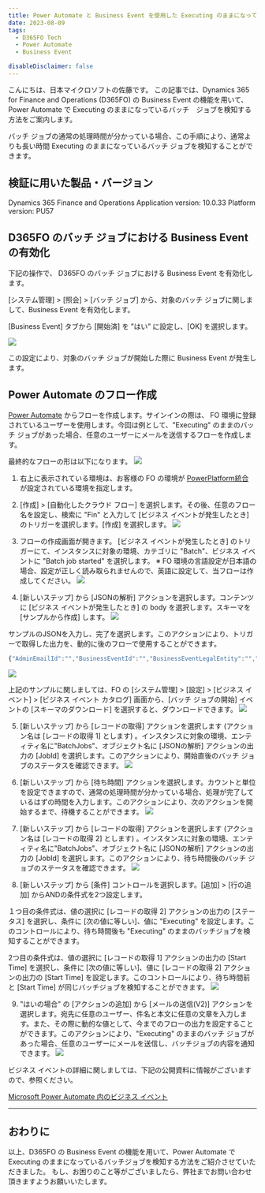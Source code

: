 ```yaml
---
title: Power Automate と Business Event を使用した Executing のままになっているバッチジョブの検知方法
date: 2023-08-09
tags:
  - D365FO Tech
  - Power Automate
  - Business Event

disableDisclaimer: false
---
```


こんにちは、日本マイクロソフトの佐藤です。
この記事では、Dynamics 365 for Finance and Operations (D365FO) の Business Event の機能を用いて、Power Automate で Executing のままになっているバッチ　ジョブを検知する方法をご案内します。

バッチ ジョブの通常の処理時間が分かっている場合、この手順により、通常よりも長い時間 Executing のままになっているバッチ ジョブを検知することができます。  

<!-- more -->
## 検証に用いた製品・バージョン
Dynamics 365 Finance and Operations
Application version: 10.0.33
Platform version: PU57

## D365FO のバッチ ジョブにおける Business Event の有効化
下記の操作で、 D365FO のバッチ ジョブにおける Business Event を有効化します。

[システム管理] > [照会] > [バッチ ジョブ] から、対象のバッチ ジョブに関しまして、Business Event を有効化します。

[Business Event] タブから [開始済] を ”はい” に設定し、[OK] を選択します。

![](./how-to-executingalert/executingalert01.png)

この設定により、対象のバッチ ジョブが開始した際に Business Event が発生します。

## Power Automate のフロー作成
[Power Automate](https://make.powerautomate.com/) からフローを作成します。サインインの際は、 FO 環境に登録されているユーザーを使用します。今回は例として、"Executing" のままのバッチ ジョブがあった場合、任意のユーザーにメールを送信するフローを作成します。

最終的なフローの形は以下になります。
![](./how-to-executingalert/executingalert12.png)

1. 右上に表示されている環境は、お客様の FO の環境が [PowerPlatform統合](https://learn.microsoft.com/ja-jp/dynamics365/fin-ops-core/dev-itpro/power-platform/enable-power-platform-integration) が設定されている環境を指定します。

2. [作成] > [自動化したクラウド フロー] を選択します。その後、任意のフロー名を設定し、検索に "Fin" と入力して [ビジネス イベントが発生したとき] のトリガーを選択します。[作成] を選択します。
![](./how-to-executingalert/executingalert02.png)

3. フローの作成画面が開きます。 [ビジネス イベントが発生したとき] のトリガーにて、インスタンスに対象の環境、カテゴリに "Batch"、ビジネス イベントに "Batch job started" を選択します。
※ FO 環境の言語設定が日本語の場合、設定が正しく読み取られませんので、英語に設定して、当フローは作成してください。
![](./how-to-executingalert/executingalert03.png)

4. [新しいステップ] から [JSONの解析] アクションを選択します。コンテンツに [ビジネス イベントが発生したとき] の body を選択します。スキーマを [サンプルから作成] します。
![](./how-to-executingalert/executingalert04.png)

サンプルのJSONを入力し、完了を選択します。このアクションにより、トリガーで取得した出力を、動的に後のフローで使用することができます。
```javascript
{"AdminEmailId":"","BusinessEventId":"","BusinessEventLegalEntity":"","ContextRecordSubject":"","ControlNumber":0,"EventId":"","EventTime":"/Date(-2208988800000)/","EventTimeIso8601":"1900-01-01T00:00:00Z","InitiatingUserAADObjectId":"{00000000-0000-0000-0000-000000000000}","JobDescription":"","JobEndUtcDateTime":"/Date(-2208988800000)/","JobExecutedByEmailId":"","JobId":0,"JobOwnerEmailId":"","JobStatus":"","MajorVersion":0,"MinorVersion":0,"ParentContextRecordSubjects":null}
```
![](./how-to-executingalert/executingalert05.png)

上記のサンプルに関しましては、FO の [システム管理] > [設定] > [ビジネス イベント] > [ビジネス イベント カタログ] 画面から、[バッチ ジョブの開始] イベントの [スキーマのダウンロード] を選択すると、ダウンロードできます。
![](./how-to-executingalert/executingalert06.png)

5. [新しいステップ] から [レコードの取得] アクションを選択します (アクション名は [レコードの取得 1] とします) 。インスタンスに対象の環境、エンティティ名に"BatchJobs"、オブジェクト名に [JSONの解析] アクションの出力の [JobId] を選択します。このアクションにより、開始直後のバッチ ジョブのステータスを確認できます。
![](./how-to-executingalert/executingalert07.png)

6. [新しいステップ] から [待ち時間] アクションを選択します。カウントと単位を設定できますので、通常の処理時間が分かっている場合、処理が完了しているはずの時間を入力します。このアクションにより、次のアクションを開始するまで、待機することができます。
![](./how-to-executingalert/executingalert08.png)

7. [新しいステップ] から [レコードの取得] アクションを選択します (アクション名は [レコードの取得 2] とします) 。インスタンスに対象の環境、エンティティ名に"BatchJobs"、オブジェクト名に [JSONの解析] アクションの出力の [JobId] を選択します。このアクションにより、待ち時間後のバッチ ジョブのステータスを確認できます。
![](./how-to-executingalert/executingalert09.png)

8.  [新しいステップ] から [条件] コントロールを選択します。[追加] > [行の追加] からANDの条件式を2つ設定します。

１つ目の条件式は、値の選択に [レコードの取得 2] アクションの出力の [ステータス] を選択し、条件に [次の値に等しい]、値に "Executing" を設定します。このコントロールにより、待ち時間後も "Executing" のままのバッチジョブを検知することができます。

2つ目の条件式は、値の選択に [レコードの取得 1] アクションの出力の [Start Time] を選択し、条件に [次の値に等しい]、値に [レコードの取得 2] アクションの出力の [Start Time] を設定します。このコントロールにより、待ち時間前と [Start Time] が同じバッチジョブを検知することができます。
![](./how-to-executingalert/executingalert10.png)

9. "はいの場合" の [アクションの追加] から [メールの送信(V2)] アクションを選択します。宛先に任意のユーザー、件名と本文に任意の文章を入力します。また、その際に動的な値として、今までのフローの出力を設定することができます。このアクションにより、"Executing" のままのバッチ ジョブがあった場合、任意のユーザーにメールを送信し、バッチジョブの内容を通知できます。
![](./how-to-executingalert/executingalert11.png)

ビジネス イベントの詳細に関しましては、下記の公開資料に情報がございますので、参照ください。

[Microsoft Power Automate 内のビジネス イベント](https://learn.microsoft.com/ja-jp/dynamics365/fin-ops-core/dev-itpro/business-events/business-events-flow)

---
## おわりに  

以上、D365FO の Business Event の機能を用いて、Power Automate で Executing のままになっているバッチジョブを検知する方法をご紹介させていただきました。
もし、お困りのこと等がございましたら、弊社までお問い合わせ頂きますようお願いいたします。  
